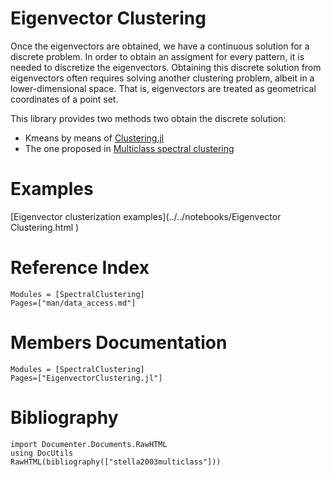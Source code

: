 # Eigenvector Clustering

Once the eigenvectors are obtained, we have a continuous solution for a discrete problem. In order to obtain an assigment for every pattern,  it is needed to discretize the eigenvectors.
Obtaining this discrete solution from eigenvectors often requires solving another clustering problem, albeit in a lower-dimensional space. That is, eigenvectors are treated as geometrical coordinates of a point set.

This library provides two methods two obtain the discrete solution:
- Kmeans by means of [Clustering.jl](https://github.com/JuliaStats/Clustering.jl)
- The one proposed in [Multiclass spectral clustering](#stella2003multiclassv)

# Examples

[Eigenvector clusterization examples](../../notebooks/Eigenvector Clustering.html )

# Reference Index
```@index
Modules = [SpectralClustering]
Pages=["man/data_access.md"]
```

# Members Documentation
 
```@autodocs
Modules = [SpectralClustering]
Pages=["EigenvectorClustering.jl"]
```
# Bibliography
```@eval
import Documenter.Documents.RawHTML
using DocUtils
RawHTML(bibliography(["stella2003multiclass"]))
```
